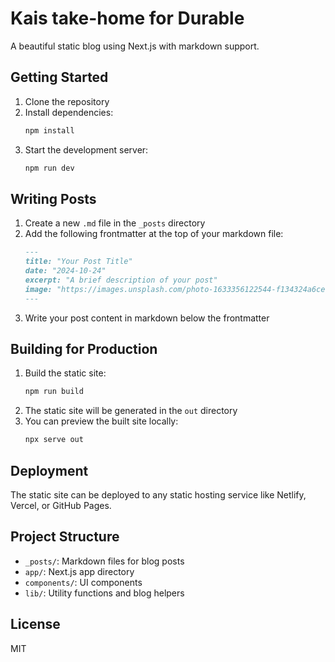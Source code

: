# Kais take-home for Durable

A beautiful static blog using Next.js with markdown support.

## Getting Started

1. Clone the repository
2. Install dependencies:
   ```bash
   npm install
   ```
3. Start the development server:
   ```bash
   npm run dev
   ```

## Writing Posts

1. Create a new `.md` file in the `_posts` directory
2. Add the following frontmatter at the top of your markdown file:
   ```markdown
   ---
   title: "Your Post Title"
   date: "2024-10-24"
   excerpt: "A brief description of your post"
   image: "https://images.unsplash.com/photo-1633356122544-f134324a6cee?q=80&w=2070&auto=format&fit=crop"
   ---
   ```
3. Write your post content in markdown below the frontmatter

## Building for Production

1. Build the static site:
   ```bash
   npm run build
   ```
2. The static site will be generated in the `out` directory
3. You can preview the built site locally:
   ```bash
   npx serve out
   ```

## Deployment

The static site can be deployed to any static hosting service like Netlify, Vercel, or GitHub Pages.

## Project Structure

- `_posts/`: Markdown files for blog posts
- `app/`: Next.js app directory
- `components/`: UI components
- `lib/`: Utility functions and blog helpers

## License

MIT

